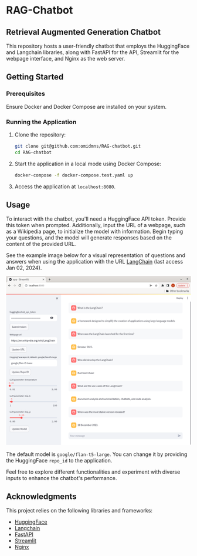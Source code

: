 # RAG-Chatbot
## Retrieval Augmented Generation Chatbot

This repository hosts a user-friendly chatbot that employs the HuggingFace and Langchain libraries, along with FastAPI for the API, Streamlit for the webpage interface, and Nginx as the web server.

## Getting Started

### Prerequisites
Ensure Docker and Docker Compose are installed on your system.

### Running the Application
1. Clone the repository:
    ```bash
    git clone git@github.com:omidmns/RAG-chatbot.git
    cd RAG-chatbot
    ```

2. Start the application in a local mode using Docker Compose:
    ```bash
    docker-compose -f docker-compose.test.yaml up
    ```

3. Access the application at `localhost:8080`.

## Usage

To interact with the chatbot, you'll need a HuggingFace API token. Provide this token when prompted. Additionally, input the URL of a webpage, such as a Wikipedia page, to initialize the model with information. Begin typing your questions, and the model will generate responses based on the content of the provided URL.

See the example image below for a visual representation of questions and answers when using the application with the URL [LangChain](https://en.wikipedia.org/wiki/LangChain) (last access Jan 02, 2024).


<img src="images/LangChain_Screenshot.png" alt="cc Pipeline" width="800"/><br> 

The default model is `google/flan-t5-large`. You can change it by providing the HuggingFace `repo_id` to the application.

Feel free to explore different functionalities and experiment with diverse inputs to enhance the chatbot's performance.

## Acknowledgments

This project relies on the following libraries and frameworks:
- [HuggingFace](https://huggingface.co/)
- [Langchain](https://langchain.com/)
- [FastAPI](https://fastapi.tiangolo.com/)
- [Streamlit](https://streamlit.io/)
- [Nginx](https://www.nginx.com/)

